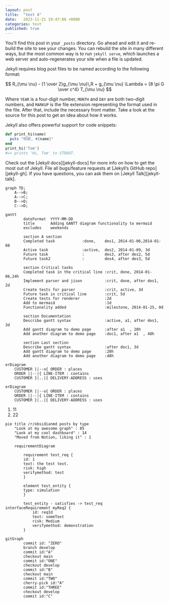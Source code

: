 ```yaml
---
layout: post
title:  "test 4"
date:   2023-11-21 19:47:08 +0800
categories: test
published: true
---
```


You’ll find this post in your `_posts` directory. Go ahead and edit it and re-build the site to see your changes. You can rebuild the site in many different ways, but the most common way is to run `jekyll serve`, which launches a web server and auto-regenerates your site when a file is updated.

Jekyll requires blog post files to be named according to the following format:

$$
R_{\mu \nu} - {1 \over 2}g_{\mu \nu}\,R + g_{\mu \nu} \Lambda
= {8 \pi G \over c^4} T_{\mu \nu}
$$



Where `YEAR` is a four-digit number, `MONTH` and `DAY` are both two-digit numbers, and `MARKUP` is the file extension representing the format used in the file. After that, include the necessary front matter. Take a look at the source for this post to get an idea about how it works.

Jekyll also offers powerful support for code snippets:

``` ruby
def print_hi(name)
  puts "你好, #{name}"
end
print_hi('Tom')
#=> prints 'Hi, Tom' to STDOUT.
```


Check out the [Jekyll docs][jekyll-docs] for more info on how to get the most out of Jekyll. File all bugs/feature requests at [Jekyll’s GitHub repo][jekyll-gh]. If you have questions, you can ask them on [Jekyll Talk][jekyll-talk].


``` mermaid
graph TD;
    A-->B;
    A-->C;
    B-->D;
    C-->D;
```

``` mermaid
gantt
        dateFormat  YYYY-MM-DD
        title       Adding GANTT diagram functionality to mermaid
        excludes    weekends
    
        section A section
        Completed task            :done,    des1, 2014-01-06,2014-01-08
        Active task               :active,  des2, 2014-01-09, 3d
        Future task               :         des3, after des2, 5d
        Future task2              :         des4, after des3, 5d
    
        section Critical tasks
        Completed task in the critical line :crit, done, 2014-01-06,24h
        Implement parser and jison          :crit, done, after des1, 2d
        Create tests for parser             :crit, active, 3d
        Future task in critical line        :crit, 5d
        Create tests for renderer           :2d
        Add to mermaid                      :1d
        Functionality added                 :milestone, 2014-01-25, 0d
    
        section Documentation
        Describe gantt syntax               :active, a1, after des1, 3d
        Add gantt diagram to demo page      :after a1  , 20h
        Add another diagram to demo page    :doc1, after a1  , 48h
    
        section Last section
        Describe gantt syntax               :after doc1, 3d
        Add gantt diagram to demo page      :20h
        Add another diagram to demo page    :48h

```


```mermaid
erDiagram
    CUSTOMER ||--o{ ORDER : places
    ORDER ||--|{ LINE-ITEM : contains
    CUSTOMER }|..|{ DELIVERY-ADDRESS : uses
```


```mermaid
erDiagram
    CUSTOMER ||--o{ ORDER : places
    ORDER ||--|{ LINE-ITEM : contains
    CUSTOMER }|..|{ DELIVERY-ADDRESS : uses
```

1. 11
2. 22

```mermaid
pie title /r/obsidianmd posts by type
    "Look at my awesome graph" : 85
    "Look at my cool dashboard" : 14
    "Moved from Notion, liking it" : 1
```
``` mermaid
    requirementDiagram

        requirement test_req {
        id: 1
        text: the test text.
        risk: high
        verifymethod: test
        }
    
        element test_entity {
        type: simulation
        }
    
        test_entity - satisfies -> test_req
interfaceRequirement myReq2 {
            id: reqId
            text: someText
            risk: Medium
            verifymethod: demonstration
        }
```
``` mermaid
gitGraph
        commit id: "ZERO"
        branch develop
        commit id:"A"
        checkout main
        commit id:"ONE"
        checkout develop
        commit id:"B"
        checkout main
        commit id:"TWO"
        cherry-pick id:"A"
        commit id:"THREE"
        checkout develop
        commit id:"C"
```
